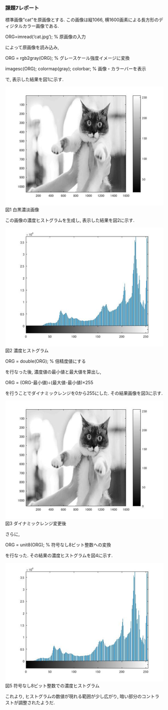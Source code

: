 ### 課題7レポート

標準画像”cat”を原画像とする. この画像は縦1066, 横1600画素による長方形のディジタルカラー画像である.

ORG=imread(‘cat.jpg’); % 原画像の入力

によって原画像を読み込み,

ORG = rgb2gray(ORG); % グレースケール強度イメージに変換

imagesc(ORG); colormap(gray); colorbar; % 画像・カラーバーを表示

で, 表示した結果を図1に示す.

![現画像](https://github.com/A3N1/lecture_image_processing-report/blob/master/image/7-1.jpg?raw=true)
図1 白黒濃淡画像

この画像の濃度ヒストグラムを生成し, 表示した結果を図2に示す.

![現画像](https://github.com/A3N1/lecture_image_processing-report/blob/master/image/7-2.jpg?raw=true)
図2 濃度ヒストグラム

ORG = double(ORG); % 倍精度値にする

を行なった後, 濃度値の最小値と最大値を算出し,

ORG = (ORG-最小値)÷(最大値-最小値)×255

を行うことでダイナミックレンジを0から255にした. その結果画像を図3に示す.

![現画像](https://github.com/A3N1/lecture_image_processing-report/blob/master/image/7-3.jpg?raw=true)
図3 ダイナミックレンジ変更後

さらに,

ORG = unit8(ORG); % 符号なし8ビット整数への変換

を行なった. その結果の濃度ヒストグラムを図4に示す.

![現画像](https://github.com/A3N1/lecture_image_processing-report/blob/master/image/7-4.jpg?raw=true)
図5 符号なし8ビット整数での濃度ヒストグラム

これより, ヒストグラムの数値が現れる範囲が少し広がり, 暗い部分のコントラストが調整されたようだ.
